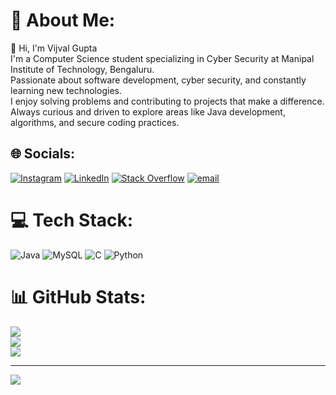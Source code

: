 # 💫 About Me:
👋 Hi, I'm Vijval Gupta<br>I'm a Computer Science student specializing in Cyber Security at Manipal Institute of Technology, Bengaluru.<br>Passionate about software development, cyber security, and constantly learning new technologies.<br>I enjoy solving problems and contributing to projects that make a difference. Always curious and driven to explore areas like Java development, algorithms, and secure coding practices.


## 🌐 Socials:
[![Instagram](https://img.shields.io/badge/Instagram-%23E4405F.svg?logo=Instagram&logoColor=white)](https://instagram.com/https://www.instagram.com/vijval_13/) [![LinkedIn](https://img.shields.io/badge/LinkedIn-%230077B5.svg?logo=linkedin&logoColor=white)](https://linkedin.com/in/https://www.linkedin.com/in/vijvalgupta/) [![Stack Overflow](https://img.shields.io/badge/-Stackoverflow-FE7A16?logo=stack-overflow&logoColor=white)](https://stackoverflow.com/users/30977956/vijval-gupta) [![email](https://img.shields.io/badge/Email-D14836?logo=gmail&logoColor=white)](mailto:vijvalgupta13@gmail.com) 

# 💻 Tech Stack:
![Java](https://img.shields.io/badge/java-%23ED8B00.svg?style=for-the-badge&logo=openjdk&logoColor=white) ![MySQL](https://img.shields.io/badge/mysql-4479A1.svg?style=for-the-badge&logo=mysql&logoColor=white) ![C](https://img.shields.io/badge/c-%2300599C.svg?style=for-the-badge&logo=c&logoColor=white) ![Python](https://img.shields.io/badge/python-3670A0?style=for-the-badge&logo=python&logoColor=ffdd54)
# 📊 GitHub Stats:
![](https://github-readme-stats.vercel.app/api?username=Vijval-Gupta&theme=gruvbox&hide_border=false&include_all_commits=true&count_private=false)<br/>
![](https://nirzak-streak-stats.vercel.app/?user=Vijval-Gupta&theme=gruvbox&hide_border=false)<br/>
![](https://github-readme-stats.vercel.app/api/top-langs/?username=Vijval-Gupta&theme=gruvbox&hide_border=false&include_all_commits=true&count_private=false&layout=compact)

---
[![](https://visitcount.itsvg.in/api?id=Vijval-Gupta&icon=0&color=0)](https://visitcount.itsvg.in)

<!-- Proudly created with GPRM ( https://gprm.itsvg.in ) -->
